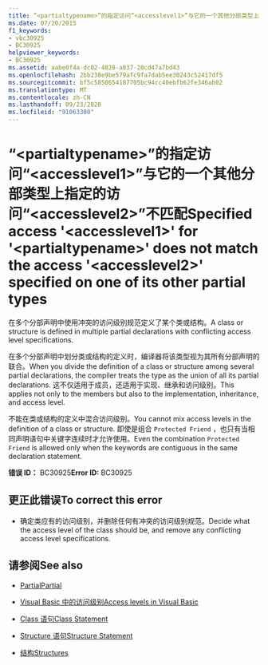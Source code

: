 ```yaml
---
title: “<partialtypename>”的指定访问“<accesslevel1>”与它的一个其他分部类型上指定的访问“<accesslevel2>”不匹配
ms.date: 07/20/2015
f1_keywords:
- vbc30925
- BC30925
helpviewer_keywords:
- BC30925
ms.assetid: aabe0f4a-dc02-4828-a837-20cd47a7bd43
ms.openlocfilehash: 2bb238e9be579afc9fa7dab5ee30243c52417df5
ms.sourcegitcommit: bf5c5850654187705bc94cc40ebfb62fe346ab02
ms.translationtype: MT
ms.contentlocale: zh-CN
ms.lasthandoff: 09/23/2020
ms.locfileid: "91063300"
---
```

# <a name="specified-access-accesslevel1-for-partialtypename-does-not-match-the-access-accesslevel2-specified-on-one-of-its-other-partial-types"></a><span data-ttu-id="af7ab-102">“\<partialtypename>”的指定访问“\<accesslevel1>”与它的一个其他分部类型上指定的访问“\<accesslevel2>”不匹配</span><span class="sxs-lookup"><span data-stu-id="af7ab-102">Specified access '\<accesslevel1>' for '\<partialtypename>' does not match the access '\<accesslevel2>' specified on one of its other partial types</span></span>

<span data-ttu-id="af7ab-103">在多个分部声明中使用冲突的访问级别规范定义了某个类或结构。</span><span class="sxs-lookup"><span data-stu-id="af7ab-103">A class or structure is defined in multiple partial declarations with conflicting access level specifications.</span></span>  
  
 <span data-ttu-id="af7ab-104">在多个分部声明中划分类或结构的定义时，编译器将该类型视为其所有分部声明的联合。</span><span class="sxs-lookup"><span data-stu-id="af7ab-104">When you divide the definition of a class or structure among several partial declarations, the compiler treats the type as the union of all its partial declarations.</span></span> <span data-ttu-id="af7ab-105">这不仅适用于成员，还适用于实现、继承和访问级别。</span><span class="sxs-lookup"><span data-stu-id="af7ab-105">This applies not only to the members but also to the implementation, inheritance, and access level.</span></span>  
  
 <span data-ttu-id="af7ab-106">不能在类或结构的定义中混合访问级别。</span><span class="sxs-lookup"><span data-stu-id="af7ab-106">You cannot mix access levels in the definition of a class or structure.</span></span> <span data-ttu-id="af7ab-107">即使是组合 `Protected Friend` ，也只有当相同声明语句中关键字连续时才允许使用。</span><span class="sxs-lookup"><span data-stu-id="af7ab-107">Even the combination `Protected Friend` is allowed only when the keywords are contiguous in the same declaration statement.</span></span>  
  
 <span data-ttu-id="af7ab-108">**错误 ID：** BC30925</span><span class="sxs-lookup"><span data-stu-id="af7ab-108">**Error ID:** BC30925</span></span>  
  
## <a name="to-correct-this-error"></a><span data-ttu-id="af7ab-109">更正此错误</span><span class="sxs-lookup"><span data-stu-id="af7ab-109">To correct this error</span></span>  
  
- <span data-ttu-id="af7ab-110">确定类应有的访问级别，并删除任何有冲突的访问级别规范。</span><span class="sxs-lookup"><span data-stu-id="af7ab-110">Decide what the access level of the class should be, and remove any conflicting access level specifications.</span></span>  
  
## <a name="see-also"></a><span data-ttu-id="af7ab-111">请参阅</span><span class="sxs-lookup"><span data-stu-id="af7ab-111">See also</span></span>

- [<span data-ttu-id="af7ab-112">Partial</span><span class="sxs-lookup"><span data-stu-id="af7ab-112">Partial</span></span>](../language-reference/modifiers/partial.md)
- [<span data-ttu-id="af7ab-113">Visual Basic 中的访问级别</span><span class="sxs-lookup"><span data-stu-id="af7ab-113">Access levels in Visual Basic</span></span>](../programming-guide/language-features/declared-elements/access-levels.md)
- [<span data-ttu-id="af7ab-114">Class 语句</span><span class="sxs-lookup"><span data-stu-id="af7ab-114">Class Statement</span></span>](../language-reference/statements/class-statement.md)
- [<span data-ttu-id="af7ab-115">Structure 语句</span><span class="sxs-lookup"><span data-stu-id="af7ab-115">Structure Statement</span></span>](../language-reference/statements/structure-statement.md)

- [<span data-ttu-id="af7ab-116">结构</span><span class="sxs-lookup"><span data-stu-id="af7ab-116">Structures</span></span>](../programming-guide/language-features/data-types/structures.md)
